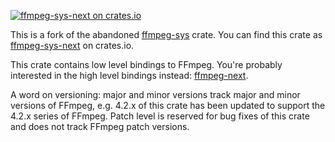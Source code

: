 [![ffmpeg-sys-next on crates.io](https://img.shields.io/crates/v/ffmpeg-sys-next?cacheSeconds=3600)](https://crates.io/crates/ffmpeg-sys-next)

This is a fork of the abandoned [ffmpeg-sys](https://github.com/meh/rust-ffmpeg-sys) crate. You can find this crate as [ffmpeg-sys-next](https://crates.io/crates/ffmpeg-sys-next) on crates.io.

This crate contains low level bindings to FFmpeg. You're probably interested in the high level bindings instead: [ffmpeg-next](https://github.com/zmwangx/rust-ffmpeg).

A word on versioning: major and minor versions track major and minor versions of FFmpeg, e.g. 4.2.x of this crate has been updated to support the 4.2.x series of FFmpeg. Patch level is reserved for bug fixes of this crate and does not track FFmpeg patch versions.
